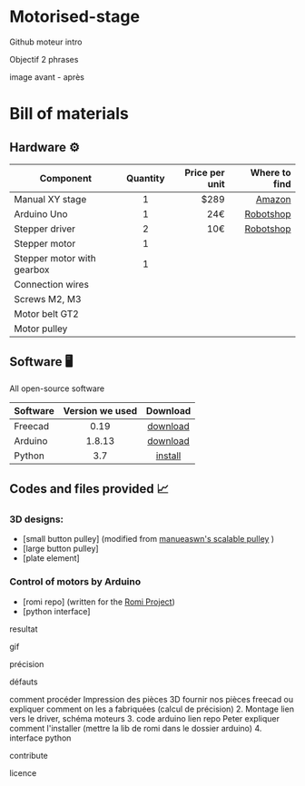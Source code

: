 # Motorised-stage

Github moteur
intro

Objectif 2 phrases

image avant - après


# Bill of materials

## Hardware :gear:

| Component|      Quantity      |  Price per unit | Where to find |  
|----------|:-------------:|------:|------:|  
| Manual XY stage |  1 | $289 | [Amazon](https://www.manualpositioning.com/e_products_show/?id=45)|  
| Arduino Uno |    1   |   24€ | [Robotshop](https://www.robotshop.com/eu/fr/microcontroleur-arduino-uno-r3-usb.html)|  
| Stepper driver | 2 |    10€ | [Robotshop](https://www.robotshop.com/eu/fr/controleur-moteur-pas-easydriver.html?gclid=EAIaIQobChMIhLiChaj58QIVxQwGAB1bUgYvEAQYASABEgIi8vD_BwE) |  
| Stepper motor |1 | |  
| Stepper motor with gearbox | 1| |  
| Connection wires | | |  
| Screws M2, M3 | | |  
| Motor belt GT2 | | |
| Motor pulley | | | |

## Software :desktop_computer:
All open-source software

| Software | Version we used | Download |
|----------|:-------------:|:-------------:|  
| Freecad | 0.19 |  [download](https://wiki.freecadweb.org/Download)
| Arduino | 1.8.13 | [download](https://www.arduino.cc/en/software)
| Python  | 3.7 |[install](https://github.com/Alienor134/Teaching/blob/master/Python/Installing_Anaconda_creating_environment.md)



## Codes and files provided :chart_with_upwards_trend:

### 3D designs: 
- [small button pulley]  (modified from [manueaswn's scalable pulley](https://www.thingiverse.com/thing:387598 ) )
- [large button pulley]
- [plate element]

### Control of motors by Arduino 
- [romi repo] (written for the [Romi Project](https://github.com/romi/libromi))
- [python interface]


resultat 

gif

précision

défauts



comment procéder
Impression des pièces 3D
fournir nos pièces freecad ou expliquer comment on les a fabriquées (calcul de précision)
2. Montage 
lien vers le driver, schéma moteurs
3. code arduino
lien repo Peter expliquer comment l'installer (mettre la lib de romi dans le dossier arduino)
4. interface python

contribute 

licence

